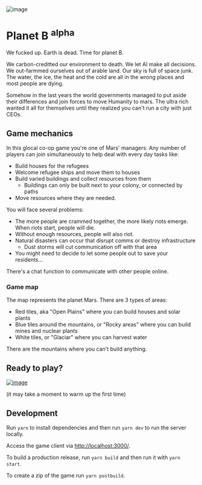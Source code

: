 ![image](https://user-images.githubusercontent.com/2715751/188812893-c452ed60-5f4d-45e6-9b7a-b5de22c44337.png)

# Planet B <sup>alpha</sup>

We fucked up. Earth is dead. Time for planet B.

We carbon-creditted our environment to death. We let AI make all decisions. We out-farmmed ourselves out of arable land. Our sky is full of space junk. The water, the ice, the heat and the cold are all in the wrong places and most people are dying.

Somehow in the last years the world governments managed to put aside their differences and join forces to move Humanity to mars. The ultra rich wanted it all for themselves until they realized you can't run a city with just CEOs.

## Game mechanics

In this glocal co-op game you're one of Mars' managers.
Any number of players can join simultaneously to help deal with every day tasks like:

- Build houses for the refugees
- Welcome refugee ships and move them to houses
- Build varied buildings and collect resources from them
  - Buildings can only be built next to your colony, or connected by paths
- Move resources where they are needed.

You will face several problems:

- The more people are crammed together, the more likely riots emerge. When riots start, people will die.
- Without enough resources, people will also riot.
- Natural disasters can occur that disrupt comms or destroy infrastructure
  - Dust storms will cut communication off with that area
- You might need to decide to let some people out to save your residents...

There's a chat function to communicate with other people online.

### Game map

The map represents the planet Mars. There are 3 types of areas:

 - Red tiles, aka "Open Plains" where you can build houses and solar plants
 - Blue tiles around the mountains, or "Rocky areas" where you can build mines and nuclear plants
 - White tiles, or "Glaciar" where you can harvest water

There are the mountains where you can't build anything.

## Ready to play?

[![image](https://user-images.githubusercontent.com/2715751/189384391-bff972ce-673c-4b16-8036-b905ead261df.png)](https://mars-planet-b.herokuapp.com/) 

(it may take a moment to warm up the first time)

## Development

Run `yarn` to install dependencies and then run `yarn dev` to run the server locally.

Access the game client via <http://localhost:3000/>.

To build a production release, run `yarn build` and then run it with `yarn start`.

To create a zip of the game run `yarn postbuild`.
